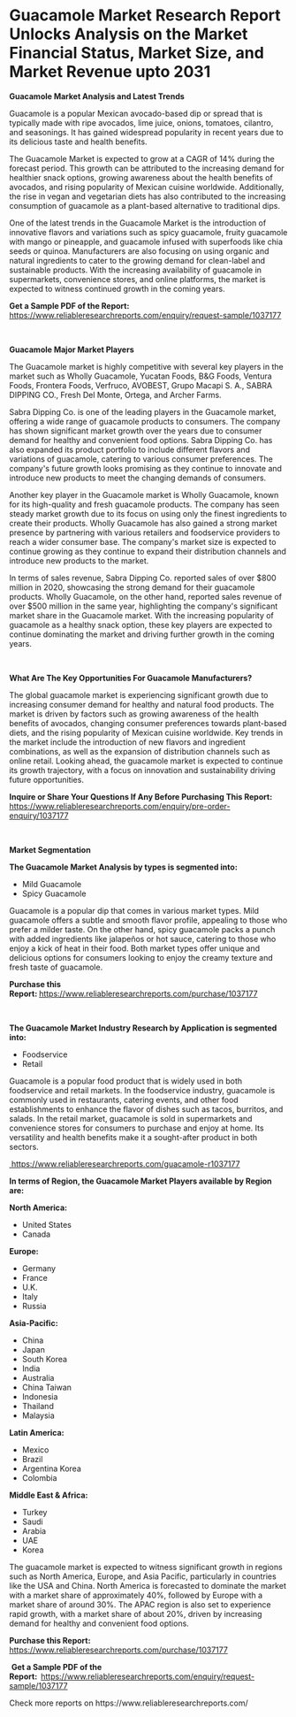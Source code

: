 <p><h1>Guacamole Market Research Report Unlocks Analysis on the Market Financial Status, Market Size, and Market Revenue upto 2031</h1></p><p><strong>Guacamole Market Analysis and Latest Trends</strong></p>
<p><p>Guacamole is a popular Mexican avocado-based dip or spread that is typically made with ripe avocados, lime juice, onions, tomatoes, cilantro, and seasonings. It has gained widespread popularity in recent years due to its delicious taste and health benefits.</p><p>The Guacamole Market is expected to grow at a CAGR of 14% during the forecast period. This growth can be attributed to the increasing demand for healthier snack options, growing awareness about the health benefits of avocados, and rising popularity of Mexican cuisine worldwide. Additionally, the rise in vegan and vegetarian diets has also contributed to the increasing consumption of guacamole as a plant-based alternative to traditional dips.</p><p>One of the latest trends in the Guacamole Market is the introduction of innovative flavors and variations such as spicy guacamole, fruity guacamole with mango or pineapple, and guacamole infused with superfoods like chia seeds or quinoa. Manufacturers are also focusing on using organic and natural ingredients to cater to the growing demand for clean-label and sustainable products. With the increasing availability of guacamole in supermarkets, convenience stores, and online platforms, the market is expected to witness continued growth in the coming years.</p></p>
<p><strong>Get a Sample PDF of the Report:&nbsp;</strong> <a href="https://www.reliableresearchreports.com/enquiry/request-sample/1037177">https://www.reliableresearchreports.com/enquiry/request-sample/1037177</a></p>
<p>&nbsp;</p>
<p><strong>Guacamole Major Market Players</strong></p>
<p><p>The Guacamole market is highly competitive with several key players in the market such as Wholly Guacamole, Yucatan Foods, B&G Foods, Ventura Foods, Frontera Foods, Verfruco, AVOBEST, Grupo Macapi S. A., SABRA DIPPING CO., Fresh Del Monte, Ortega, and Archer Farms.</p><p>Sabra Dipping Co. is one of the leading players in the Guacamole market, offering a wide range of guacamole products to consumers. The company has shown significant market growth over the years due to consumer demand for healthy and convenient food options. Sabra Dipping Co. has also expanded its product portfolio to include different flavors and variations of guacamole, catering to various consumer preferences. The company's future growth looks promising as they continue to innovate and introduce new products to meet the changing demands of consumers.</p><p>Another key player in the Guacamole market is Wholly Guacamole, known for its high-quality and fresh guacamole products. The company has seen steady market growth due to its focus on using only the finest ingredients to create their products. Wholly Guacamole has also gained a strong market presence by partnering with various retailers and foodservice providers to reach a wider consumer base. The company's market size is expected to continue growing as they continue to expand their distribution channels and introduce new products to the market.</p><p>In terms of sales revenue, Sabra Dipping Co. reported sales of over $800 million in 2020, showcasing the strong demand for their guacamole products. Wholly Guacamole, on the other hand, reported sales revenue of over $500 million in the same year, highlighting the company's significant market share in the Guacamole market. With the increasing popularity of guacamole as a healthy snack option, these key players are expected to continue dominating the market and driving further growth in the coming years.</p></p>
<p>&nbsp;</p>
<p><strong>What Are The Key Opportunities For Guacamole Manufacturers?</strong></p>
<p><p>The global guacamole market is experiencing significant growth due to increasing consumer demand for healthy and natural food products. The market is driven by factors such as growing awareness of the health benefits of avocados, changing consumer preferences towards plant-based diets, and the rising popularity of Mexican cuisine worldwide. Key trends in the market include the introduction of new flavors and ingredient combinations, as well as the expansion of distribution channels such as online retail. Looking ahead, the guacamole market is expected to continue its growth trajectory, with a focus on innovation and sustainability driving future opportunities.</p></p>
<p><strong>Inquire or Share Your Questions If Any Before Purchasing This Report:</strong> <a href="https://www.reliableresearchreports.com/enquiry/pre-order-enquiry/1037177">https://www.reliableresearchreports.com/enquiry/pre-order-enquiry/1037177</a></p>
<p>&nbsp;</p>
<p><strong>Market Segmentation</strong></p>
<p><strong>The Guacamole Market Analysis by types is segmented into:</strong></p>
<p><ul><li>Mild Guacamole</li><li>Spicy Guacamole</li></ul></p>
<p><p>Guacamole is a popular dip that comes in various market types. Mild guacamole offers a subtle and smooth flavor profile, appealing to those who prefer a milder taste. On the other hand, spicy guacamole packs a punch with added ingredients like jalapeños or hot sauce, catering to those who enjoy a kick of heat in their food. Both market types offer unique and delicious options for consumers looking to enjoy the creamy texture and fresh taste of guacamole.</p></p>
<p><strong>Purchase this Report:&nbsp;</strong><a href="https://www.reliableresearchreports.com/purchase/1037177">https://www.reliableresearchreports.com/purchase/1037177</a></p>
<p>&nbsp;</p>
<p><strong>The Guacamole Market Industry Research by Application is segmented into:</strong></p>
<p><ul><li>Foodservice</li><li>Retail</li></ul></p>
<p><p>Guacamole is a popular food product that is widely used in both foodservice and retail markets. In the foodservice industry, guacamole is commonly used in restaurants, catering events, and other food establishments to enhance the flavor of dishes such as tacos, burritos, and salads. In the retail market, guacamole is sold in supermarkets and convenience stores for consumers to purchase and enjoy at home. Its versatility and health benefits make it a sought-after product in both sectors.</p></p>
<p><a href="https://www.reliableresearchreports.com/guacamole-r1037177">&nbsp;https://www.reliableresearchreports.com/guacamole-r1037177</a></p>
<p><strong>In terms of Region, the Guacamole Market Players available by Region are:</strong></p>
<p>
    <p> <strong> North America: </strong>
        <ul>
            <li>United States</li>
            <li>Canada</li>
        </ul>
        </p> 
    <p> <strong> Europe: </strong>
        <ul>
            <li>Germany</li>
            <li>France</li>
            <li>U.K.</li>
            <li>Italy</li>
            <li>Russia</li>
        </ul>
        </p> 
    <p> <strong> Asia-Pacific: </strong>
        <ul>
            <li>China</li>
            <li>Japan</li>
            <li>South Korea</li>
            <li>India</li>
            <li>Australia</li>
            <li>China Taiwan</li>
            <li>Indonesia</li>
            <li>Thailand</li>
            <li>Malaysia</li>
        </ul>
        </p> 
    <p> <strong> Latin America: </strong>
        <ul>
            <li>Mexico</li>
            <li>Brazil</li>
            <li>Argentina Korea</li>
            <li>Colombia</li>
        </ul>
        </p> 
    <p> <strong> Middle East & Africa: </strong>
        <ul>
            <li>Turkey</li>
            <li>Saudi</li>
            <li>Arabia</li>
            <li>UAE</li>
            <li>Korea</li>
        </ul>
    </p>
    </p>
<p><p>The guacamole market is expected to witness significant growth in regions such as North America, Europe, and Asia Pacific, particularly in countries like the USA and China. North America is forecasted to dominate the market with a market share of approximately 40%, followed by Europe with a market share of around 30%. The APAC region is also set to experience rapid growth, with a market share of about 20%, driven by increasing demand for healthy and convenient food options.</p></p>
<p><strong>Purchase this Report: </strong><a href="https://www.reliableresearchreports.com/purchase/1037177">https://www.reliableresearchreports.com/purchase/1037177</a></p>
<p>&nbsp;<strong>Get a Sample PDF of the Report:&nbsp;&nbsp;</strong><a href="https://www.reliableresearchreports.com/enquiry/request-sample/1037177">https://www.reliableresearchreports.com/enquiry/request-sample/1037177</a></p>
<p><strong></strong></p>
<p>Check more reports on https://www.reliableresearchreports.com/</p>